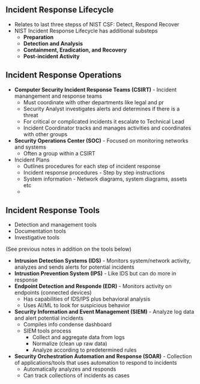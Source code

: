 ## Incident Response Lifecycle
* Relates to last three stepss of NIST CSF: Detect, Respond Recover
* NIST Incident Response Lifecycle has additional substeps
    * **Preparation**
    * **Detection and Analysis**
    * **Containment, Eradication, and Recovery**
    * **Post-incident Activity**
## Incident Response Operations
* **Computer Security Incident Response Teams (CSIRT)** - Incident manangement and response teams
    * Must coordinate with other departments like legal and pr
    * Security Analyst investigates alerts and determines if there is a threat
    * For critical or complicated incidents it escalate to Technical Lead
    * Incident Coordinator tracks and manages activities and coordinates with other groups
* **Security Operations Center (SOC)** - Focused on monitoring networks and systems 
    * Often a group within a CSIRT
* Incident Plans
    * Outlines procedures for each step of incident response
    * Incident response procedures - Step by step instructions
    * System information - Network diagrams, system diagrams, assets etc
    * 
## Incident Response Tools
* Detection and management tools
* Documentation tools
* Investigative tools

(See previous notes in addition on the tools below)
* **Intrusion Detection Systems (IDS)** - Monitors system/network activity, analyzes and sends alerts for potential incidents
* **Intrustion Prevention System (IPS)** - Like IDS but can do more in response
* **Endpoint Detection and Responde (EDR)** - Monitors activity on endpoints (connected devices)
    * Has capabilities of IDS/IPS plus behavioral analysis
    * Uses AI/ML to look for suspicious behavior
* **Security Information and Event Management (SIEM)** - Analyze log data and alert potential incidents 
    * Compiles info condense dashboard
    * SIEM tools process
        * Collect and aggregate data from logs
        * Normalize (clean up raw data)
        * Analyze according to predetermined rules
* **Security Orchestration Automation and Response (SOAR)** - Collection of applications/tools that uses automation to respond to incidents
    * Automatically analyzes and responds
    * Can track collections of incidents as cases
